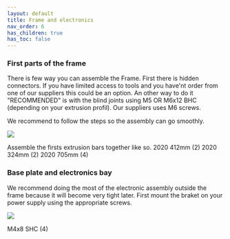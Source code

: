 ```yaml
---
layout: default
title: Frame and electronics
nav_order: 6
has_children: true
has_toc: false
---
```


<h3>First parts of the frame</h3>
<p>There is few way you can assemble the Frame. First there is hidden connectors. If you have limited access to tools and you have'nt order from one of our suppliers this could be an option. An other way to do it "RECOMMENDED" is with the blind joints using M5 OR M6x12 BHC (depending on your extrusion profil). Our suppliers uses M6 screws.

We recommend to follow the steps so the assembly can go smoothly.</p>

![](./images/SScreenshot_1.png)

<p>Assemble the firsts extrusion bars together like so.
2020 412mm (2)
2020 324mm (2)
2020 705mm (4)</p>

<h3>Base plate and electronics bay</h3>

<p>We recommend doing the most of the electronic assembly outside the frame because it will become very tight later.
First mount the braket on your power supply using the appropriate screws.</p>

![](./images/SScreenshot_2.png)

<p>M4x8 SHC (4)</p>


